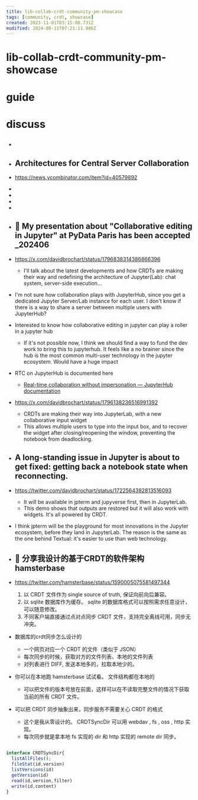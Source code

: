 ```yaml
---
title: lib-collab-crdt-community-pm-showcase
tags: [community, crdt, showcase]
created: 2023-11-01T03:15:08.731Z
modified: 2024-08-11T07:21:11.986Z
---
```


# lib-collab-crdt-community-pm-showcase

# guide

# discuss
- ## 

- ## Architectures for Central Server Collaboration
- https://news.ycombinator.com/item?id=40579892
- 
- 
- 
- 

- ## 📓 My presentation about "Collaborative editing in Jupyter" at PyData Paris has been accepted _202406
- https://x.com/davidbrochart/status/1796838314386866396
  - I'll talk about the latest developments and how CRDTs are making their way and redefining the architecture of Jupyter(Lab): chat system, server-side execution...

- I'm not sure how collaboration plays with JupyterHub, since you get a dedicated Jupyter Server/Lab instance for each user. I don't know if there is a way to share a server between multiple users with JupyterHub?
- Interested to know how collaborative editing in jupyter can play a roller in a jupyter hub
  - If it's not possible now, I think we should find a way to fund the dev work to bring this to jupyterhub. It feels like a no brainer since the hub is the most common multi-user technology in the jupyter ecosystem. Would have a huge impact
- RTC on JupyterHub is documented here 
  - [Real-time collaboration without impersonation — JupyterHub documentation](https://jupyterhub.readthedocs.io/en/stable/tutorial/collaboration-users.html)

- https://x.com/davidbrochart/status/1796138236516991392
  - CRDTs are making their way into JupyterLab, with a new collaborative input widget
  - This allows multiple users to type into the input box, and to recover the widget after closing/reopening the window, preventing the notebook from deadlocking.

- ## A long-standing issue in Jupyter is about to get fixed: getting back a notebook state when reconnecting.
- https://twitter.com/davidbrochart/status/1722564382813516093
  - It will be available in jpterm and jupyverse first, then in JupyterLab.
  - This demo shows that outputs are restored but it will also work with widgets. It's all powered by CRDT.
- I think jpterm will be the playground for most innovations in the Jupyter ecosystem, before they land in JupyterLab. The reason is the same as the one behind Textual: it's easier to use than web technology.

- ## 🌰 分享我设计的基于CRDT的软件架构 hamsterbase
- https://twitter.com/hamsterbase/status/1590005075581497344
  1. 以 CRDT 文件作为 single source of truth, 保证向前向后兼容。
  2. 以 sqlite 数据库作为缓存。 sqlite 的数据库格式可以按照需求任意设计，可以随意修改。
  3. 不同客户端直接通过点对点同步 CRDT 文件，支持完全离线可用，同步无冲突。
- 数据库的crdt同步怎么设计的
  - 一个网页对应一个 CRDT 的文件（类似于 JSON）
  - 每次同步的时候，获取对方的文件列表、本地的文件列表
  - 对列表进行 DIFF, 发送本地多的，拉取本地少的。

- 你可以在本地跑 hamsterbase 试试看。 文件结构都在本地的
  - 可以把文件的版本号放在前面，这样可以在不读取完整文件的情况下获取当前的所有 CRDT 文件。

- 可以把 CRDT 同步抽象出来，同步服务不需要关心 CRDT 的格式
  - 这个是我从零设计的。 CRDTSyncDir 可以用 webdav , fs , oss , http 实现。 
  - 每次同步就是拿本地 fs 实现的 dir 和 http 实现的 remote dir 同步。

```typescript

interface CRDTSyncDir{
  listAllFiles();
  fileStat(id,version)
  listVersions(id)
  getVersion(id)
  read(id,version,filter)
  write(id,content)
}

```
